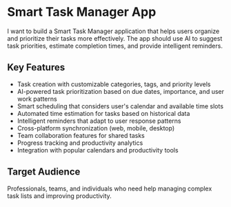 # Smart Task Manager App

I want to build a Smart Task Manager application that helps users organize and prioritize their tasks more effectively. The app should use AI to suggest task priorities, estimate completion times, and provide intelligent reminders.

## Key Features

- Task creation with customizable categories, tags, and priority levels
- AI-powered task prioritization based on due dates, importance, and user work patterns
- Smart scheduling that considers user's calendar and available time slots
- Automated time estimation for tasks based on historical data
- Intelligent reminders that adapt to user response patterns
- Cross-platform synchronization (web, mobile, desktop)
- Team collaboration features for shared tasks
- Progress tracking and productivity analytics
- Integration with popular calendars and productivity tools

## Target Audience

Professionals, teams, and individuals who need help managing complex task lists and improving productivity.
